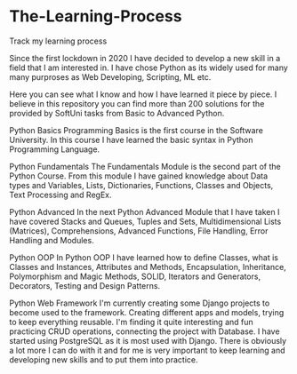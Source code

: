 # The-Learning-Process
Track my learning process

Since the first lockdown in 2020 I have decided to develop a new skill in a field that
I am interested in. I have chose Python as its widely used for many many purproses as
Web Developing, Scripting, ML etc.

Here you can see what I know and how I have learned it piece by piece.
I believe in this repository you can find more than 200 solutions
for the provided by SoftUni tasks from Basic to Advanced Python.

Python Basics
Programming Basics is the first course in the Software University. 
In this course I have learned the basic syntax in Python 
Programming Language. 

Python Fundamentals
The Fundamentals Module is the second part of the Python 
Course. From this module I have gained knowledge about Data 
types and Variables, Lists, Dictionaries, Functions, Classes and 
Objects, Text Processing and RegEx.

Python Advanced
In the next Python Advanced Module that I have taken I have 
covered Stacks and Queues, Tuples and Sets, Multidimensional 
Lists (Matrices), Comprehensions, Advanced Functions, File 
Handling, Error Handling and Modules.

Python OOP
In Python OOP I have learned how to define Classes, what is
Classes and Instances, Attributes and Methods, Encapsulation, 
Inheritance, Polymorphism and Magic Methods, SOLID, Iterators 
and Generators, Decorators, Testing and Design Patterns.

 Python Web Framework
I'm currently creating some Django projects to become used to 
the framework. Creating different apps and models, trying to keep
everything reusable. I'm finding it quite interesting and fun 
practicing CRUD operations, connecting the project with 
Database. I have started using PostgreSQL as it is most used 
with Django. There is obviously a lot more I can do with it and for 
me is very important to keep learning and developing new skills 
and to put them into practice.
